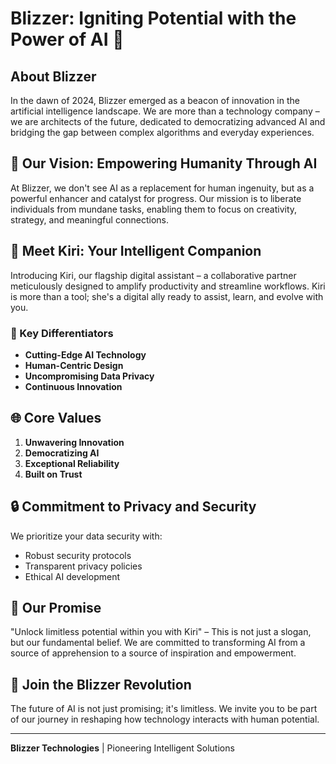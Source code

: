 # Blizzer: Igniting Potential with the Power of AI 🚀

## About Blizzer

In the dawn of 2024, Blizzer emerged as a beacon of innovation in the artificial intelligence landscape. We are more than a technology company – we are architects of the future, dedicated to democratizing advanced AI and bridging the gap between complex algorithms and everyday experiences.

## 🌟 Our Vision: Empowering Humanity Through AI

At Blizzer, we don't see AI as a replacement for human ingenuity, but as a powerful enhancer and catalyst for progress. Our mission is to liberate individuals from mundane tasks, enabling them to focus on creativity, strategy, and meaningful connections.

## 🤖 Meet Kiri: Your Intelligent Companion

Introducing Kiri, our flagship digital assistant – a collaborative partner meticulously designed to amplify productivity and streamline workflows. Kiri is more than a tool; she's a digital ally ready to assist, learn, and evolve with you.

### 🔑 Key Differentiators

- **Cutting-Edge AI Technology**
- **Human-Centric Design**
- **Uncompromising Data Privacy**
- **Continuous Innovation**

## 🌐 Core Values

1. **Unwavering Innovation**
2. **Democratizing AI**
3. **Exceptional Reliability**
4. **Built on Trust**

## 🔒 Commitment to Privacy and Security

We prioritize your data security with:
- Robust security protocols
- Transparent privacy policies
- Ethical AI development

## 🚀 Our Promise

"Unlock limitless potential within you with Kiri" – This is not just a slogan, but our fundamental belief. We are committed to transforming AI from a source of apprehension to a source of inspiration and empowerment.

## 🌈 Join the Blizzer Revolution

The future of AI is not just promising; it's limitless. We invite you to be part of our journey in reshaping how technology interacts with human potential.

---

**Blizzer Technologies** | Pioneering Intelligent Solutions
